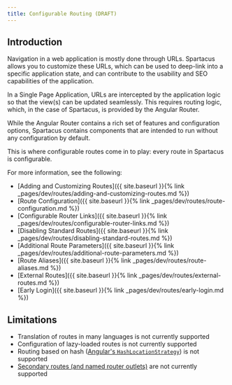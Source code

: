 ```yaml
---
title: Configurable Routing (DRAFT)
---
```


## Introduction

Navigation in a web application is mostly done through URLs. Spartacus allows you to customize these URLs, which can be used to deep-link into a specific application state, and can contribute to the usability and SEO capabilities of the application.

In a Single Page Application, URLs are intercepted by the application logic so that the view(s) can be updated seamlessly. This requires routing logic, which, in the case of Spartacus, is provided by the Angular Router.

While the Angular Router contains a rich set of features and configuration options, Spartacus contains components that are intended to run without any configuration by default.

This is where configurable routes come in to play: every route in Spartacus is configurable.

For more information, see the following:

- [Adding and Customizing Routes]({{ site.baseurl }}{% link _pages/dev/routes/adding-and-customizing-routes.md %})
- [Route Configuration]({{ site.baseurl }}{% link _pages/dev/routes/route-configuration.md %})
- [Configurable Router Links]({{ site.baseurl }}{% link _pages/dev/routes/configurable-router-links.md %})
- [Disabling Standard Routes]({{ site.baseurl }}{% link _pages/dev/routes/disabling-standard-routes.md %})
- [Additional Route Parameters]({{ site.baseurl }}{% link _pages/dev/routes/additional-route-parameters.md %})
- [Route Aliases]({{ site.baseurl }}{% link _pages/dev/routes/route-aliases.md %})
- [External Routes]({{ site.baseurl }}{% link _pages/dev/routes/external-routes.md %})
- [Early Login]({{ site.baseurl }}{% link _pages/dev/routes/early-login.md %})

## Limitations

- Translation of routes in many languages is not currently supported
- Configuration of lazy-loaded routes is not currently supported
- Routing based on hash ([Angular's `HashLocationStrategy`](https://angular.io/guide/router#appendix-locationstrategy-and-browser-url-styles)) is not supported
- [Secondary routes (and named router outlets)](https://angular.io/guide/router#secondary-routes) are not currently supported
